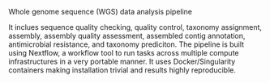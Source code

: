 Whole genome sequence (WGS) data analysis pipeline

It inclues sequence quality checking, quality control, taxonomy assignment, assembly, assembly quality assessment, assembled contig annotation, antimicrobial resistance, and taxonomy prediciton.
The pipeline is built using Nextflow, a workflow tool to run tasks across multiple compute infrastructures in a very portable manner. 
It uses Docker/Singularity containers making installation trivial and results highly reproducible.
